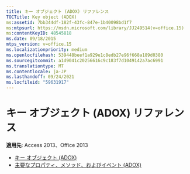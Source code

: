 ```yaml
---
title: キー オブジェクト (ADOX) リファレンス
TOCTitle: Key object (ADOX)
ms:assetid: 7bb344df-182f-43fc-847e-1b40098bd1f7
ms:mtpsurl: https://msdn.microsoft.com/library/JJ249514(v=office.15)
ms:contentKeyID: 48545818
ms.date: 09/18/2015
mtps_version: v=office.15
ms.localizationpriority: medium
ms.openlocfilehash: 539448beef1a929e1c8edb27e96f668a189d0380
ms.sourcegitcommit: a1d9041c20256616c9c183f7d1049142a7ac6991
ms.translationtype: MT
ms.contentlocale: ja-JP
ms.lasthandoff: 09/24/2021
ms.locfileid: "59631917"
---
```

# <a name="key-object-adox-reference"></a>キー オブジェクト (ADOX) リファレンス

**適用先**: Access 2013、Office 2013

- [キー オブジェクト (ADOX)](key-object-adox.md)
- [主要なプロパティ、メソッド、およびイベント (ADOX)](key-properties-methods-and-events-adox.md)

